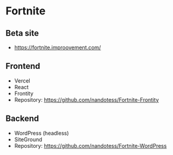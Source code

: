 # Fortnite

## Beta site
- https://fortnite.improovement.com/

## Frontend
- Vercel
- React
- Frontity
- Repository: https://github.com/nandotess/Fortnite-Frontity

## Backend
- WordPress (headless)
- SiteGround
- Repository: https://github.com/nandotess/Fortnite-WordPress
